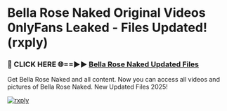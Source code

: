 # Bella Rose Naked Original Videos 0nlyFans Leaked - Files Updated! (rxply)

<h3>🔴 CLICK HERE 🌐==►► <a href="https://tinyurl.com/up5wt9bj" rel="nofollow">Bella Rose Naked Updated Files</a></h3>

Get Bella Rose Naked and all content. Now you can access all videos and pictures of Bella Rose Naked. New Updated Files 2025!

[![rxply](https://i.imgur.com/ABiUzMV.gif)](https://tinyurl.com/up5wt9bj)
